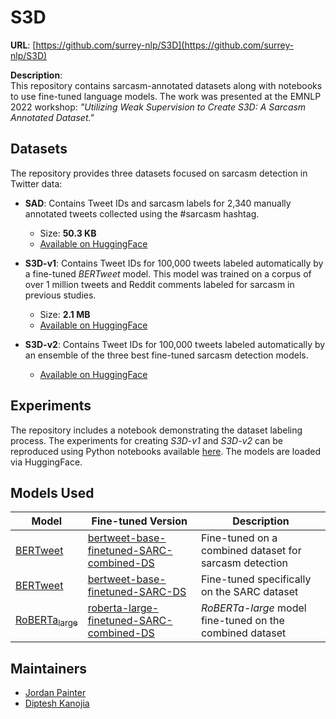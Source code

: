 # S3D
**URL**: [https://github.com/surrey-nlp/S3D](https://github.com/surrey-nlp/S3D)  

**Description**:  
This repository contains sarcasm-annotated datasets along with notebooks to use fine-tuned language models. The work was presented at the EMNLP 2022 workshop: *"Utilizing Weak Supervision to Create S3D: A Sarcasm Annotated Dataset."*

## Datasets

The repository provides three datasets focused on sarcasm detection in Twitter data:

- **SAD**: Contains Tweet IDs and sarcasm labels for 2,340 manually annotated tweets collected using the #sarcasm hashtag.  
  - Size: **50.3 KB**  
  - [Available on HuggingFace](https://huggingface.co/datasets/surrey-nlp/SAD)  

- **S3D-v1**: Contains Tweet IDs for 100,000 tweets labeled automatically by a fine-tuned *BERTweet* model. This model was trained on a corpus of over 1 million tweets and Reddit comments labeled for sarcasm in previous studies.  
  - Size: **2.1 MB**  
  - [Available on HuggingFace](https://huggingface.co/datasets/surrey-nlp/S3D-v1)  

- **S3D-v2**: Contains Tweet IDs for 100,000 tweets labeled automatically by an ensemble of the three best fine-tuned sarcasm detection models.  
  - [Available on HuggingFace](https://huggingface.co/datasets/surrey-nlp/S3D-v2)  

## Experiments

The repository includes a notebook demonstrating the dataset labeling process. The experiments for creating *S3D-v1* and *S3D-v2* can be reproduced using Python notebooks available [here](https://github.com/surrey-nlp/S3D/blob/main/nbs/). The models are loaded via HuggingFace.

## Models Used

| **Model** | **Fine-tuned Version** | **Description** |
|------------|-----------------------|--------------|
| [BERTweet](https://huggingface.co/docs/transformers/model_doc/bertweet) | [bertweet-base-finetuned-SARC-combined-DS](https://huggingface.co/surrey-nlp/bertweet-base-finetuned-SARC-combined-DS) | Fine-tuned on a combined dataset for sarcasm detection |
| [BERTweet](https://huggingface.co/docs/transformers/model_doc/bertweet) | [bertweet-base-finetuned-SARC-DS](https://huggingface.co/surrey-nlp/bertweet-base-finetuned-SARC-DS) | Fine-tuned specifically on the SARC dataset |
| [RoBERTa<sub>large</sub>](https://huggingface.co/roberta-large) | [roberta-large-finetuned-SARC-combined-DS](https://huggingface.co/surrey-nlp/roberta-large-finetuned-SARC-combined-DS) | *RoBERTa-large* model fine-tuned on the combined dataset |

## Maintainers  

- [Jordan Painter](https://github.com/jordanpainter)  
- [Diptesh Kanojia](https://dipteshkanojia.github.io)  

